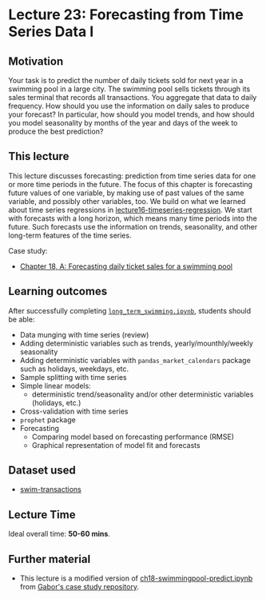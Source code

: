 # Lecture 23: Forecasting from Time Series Data I

## Motivation

Your task is to predict the number of daily tickets sold for next year in a swimming pool in a large city. The swimming pool sells tickets through its sales terminal that records all transactions. You aggregate that data to daily frequency. How should you use the information on daily sales to produce your forecast? In particular, how should you model trends, and how should you model seasonality by months of the year and days of the week to produce the best prediction?


## This lecture

This lecture discusses forecasting: prediction from time series data for one or more time periods in the future. The focus of this chapter is forecasting future values of one variable, by making use of past values of the same variable, and possibly other variables, too. We build on what we learned about time series regressions in [lecture16-timeseries-regression](https://github.com/gabors-data-analysis/da-coding-python/tree/main/lecture16-timeseries-regression). We start with forecasts with a long horizon, which means many time periods into the future. Such forecasts use the information on trends, seasonality, and other long-term features of the time series. 

Case study:
 - [Chapter 18, A: Forecasting daily ticket sales for a swimming pool](https://gabors-data-analysis.com/casestudies/#ch18a-forecasting-daily-ticket-sales-for-a-swimming-pool)

## Learning outcomes
After successfully completing [`long_term_swimming.ipynb`](https://github.com/gabors-data-analysis/da-coding-python/blob/main/lecture23-long-term-time-series/long_term_swimming.ipynb), students should be able:

  - Data munging with time series (review)
  - Adding deterministic variables such as trends, yearly/mounthly/weekly seasonality
  - Adding deterministic variables with `pandas_market_calendars` package such as holidays, weekdays, etc.
  - Sample splitting with time series
  - Simple linear models:
    - deterministic trend/seasonality and/or other deterministic variables (holidays, etc.)
  - Cross-validation with time series
  - `prophet` package
  - Forecasting
    - Comparing model based on forecasting performance (RMSE)
    - Graphical representation of model fit and forecasts

## Dataset used

 - [swim-transactions](https://gabors-data-analysis.com/datasets/#swim-transactions)

## Lecture Time

Ideal overall time: **50-60 mins**.


## Further material

  - This lecture is a modified version of [ch18-swimmingpool-predict.ipynb](https://github.com/gabors-data-analysis/da_case_studies/blob/master/ch18-swimmingpool/ch18-swimmingpool-predict.ipynb) from [Gabor's case study repository](https://github.com/gabors-data-analysis/da_case_studies).

